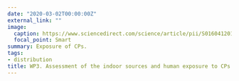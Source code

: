 ```yaml
---
date: "2020-03-02T00:00:00Z"
external_link: ""
image:
  caption: https://www.sciencedirect.com/science/article/pii/S0160412016303038
  focal_point: Smart
summary: Exposure of CPs.
tags:
- distribution
title: WP3. Assessment of the indoor sources and human exposure to CPs
---
```

